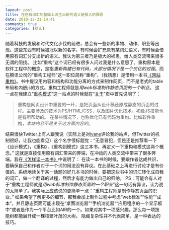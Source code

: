 ```yaml
---
layout: post
title: 在已有词汇的基础上派生出新的语义是极大的罪恶
date: 2010-12-31 14:41
comments: true
categories: [默认]
---
```

随着科技的发展和时代文化步伐的前进，总会有一些新的事物、动作、职业等出现。这些东西有时候被冠以新的名字，有时候会扩充原有某词汇语义，有时候会借用原有词汇分支出新的语义。我认为第三者乃是极大的祸患，给人类交流带来很多无谓的阻挠。
比如“重构”这个词已经有很多人问过我是什么意思了。重构原本是软件工程中的概念，是指<em>重新构建已有代码，大部分情况下是一个优化的过程</em>。而在腾讯公司的“重构工程师”这一职位简称“重构”，（我猜想）是借用一本书<a href="http://book.douban.com/subject/1230451/">《网站重构》</a>。书中提议用内容和结构和功能分离的方式来制作网页，而不是老式的table布局和内嵌js的方式。重构工程师就是<em>用web标准制作静态页面的一个职业</em>。
这一点在我建立“<a href="http://rebuildpattern.com/">重构模式</a>”这一站点的时候就在“<a href="http://rebuildpattern.com/about/">关于</a>”页中首先说明了：
<blockquote>重构是网页设计中重要的一环，是把页面从设计稿还原成静态的页面的过程。主要涉及的技术为PS/HTML/CSS，以及图片优化技术。初级JS技能也是有所帮助的。
在某些情况下，也称优化已有代码为重构。比如软件重构，<em>本站内容不是关于这方面内容的</em>。</blockquote>
结果很快Twitter上有人跟我说（实际上是对<a href="http://twitter.com/#!/ivane">ivane</a>评论我的站点，但Twitter的机制很好，让我也能看见）这个名字很标题党：“无意冒犯，但是还是推荐看一下《设计模式》，《重构》，《重构到模式》这三本书，再定义一下重构和模式这两个概念。”
这就是直接使用原有词汇带来的弊端，在冲动的人类交流中带来了很多弊端。我在<a href="http://yuguo.us/weblog/how-to-read-a-book/">《怎样读一本书》</a>中说明了：
在读一本书的时候，要跟作者达成共识，要确保自己和作者对于一个词的用法没有异议。在此基础之上再进行讨论才是有价值的。系统地读关于某一话题的好几本书的时候，要把这些书中的词汇转化成自我的词汇，做一个翻译的过程，然后才有能力做出自己的归纳。
PS：可能会有人对于“重构工程师就是<em>用web标准制作静态页面的一个职业</em>”这一句话有异议，认为说的太简单了。我实际上应该说的更简单一点：“重构工程师是制作静态页面的职业。”
如果希望了解更多的细节，那我会加上制作过程中考虑“web标准”“性能”“成本”，并且静态页面可能出现在“桌面浏览器”“手机浏览器”“应用程序的一个显示框中”或者是作为一个平台比如AIR的一个。如果对其中一项感兴趣，那么每一项技能树都能展开成一棵枝繁叶茂的大树。
隐藏复杂性并不代表简单，是一种表达的技巧。
